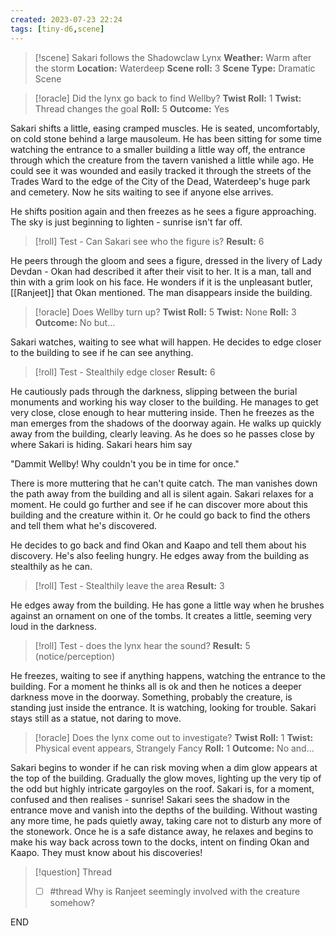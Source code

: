 ```yaml
---
created: 2023-07-23 22:24
tags: [tiny-d6,scene]
---
```

> [!scene] Sakari follows the Shadowclaw Lynx
> **Weather:** Warm after the storm
> **Location:** Waterdeep
> **Scene roll:** 3
> **Scene Type:** Dramatic Scene

> [!oracle] Did the lynx go back to find Wellby?
> **Twist Roll:** 1
> **Twist:** Thread changes the goal
> **Roll:** 5
> **Outcome:** Yes

Sakari shifts a little, easing cramped muscles. He is seated, uncomfortably, on cold stone behind a large mausoleum. He has been sitting for some time watching the entrance to a smaller building a little way off, the entrance through which the creature from the tavern vanished a little while ago. He could see it was wounded and easily tracked it through the streets of the Trades Ward to the edge of the City of the Dead, Waterdeep's huge park and cemetery. Now he sits waiting to see if anyone else arrives.

He shifts position again and then freezes as he sees a figure approaching. The sky is just beginning to lighten - sunrise isn't far off.

> [!roll] Test - Can Sakari see who the figure is?
> **Result:** 6

He peers through the gloom and sees a figure, dressed in the livery of Lady Devdan - Okan had described it after their visit to her. It is a man, tall and thin with a grim look on his face. He wonders if it is the unpleasant butler, [[Ranjeet]] that Okan mentioned. The man disappears inside the building.

> [!oracle] Does Wellby turn up?
> **Twist Roll:** 5
> **Twist:** None
> **Roll:** 3
> **Outcome:** No but...

Sakari watches, waiting to see what will happen. He decides to edge closer to the building to see if he can see anything. 

> [!roll] Test - Stealthily edge closer
> **Result:** 6

He cautiously pads through the darkness, slipping between the burial monuments and working his way closer to the building. He manages to get very close, close enough to hear muttering inside. Then he freezes as the man emerges from the shadows of the doorway again. He walks up quickly away from the building, clearly leaving. As he does so he passes close by where Sakari is hiding. Sakari hears him say

"Dammit Wellby! Why couldn't you be in time for once."

There is more muttering that he can't quite catch. The man vanishes down the path away from the building and all is silent again. Sakari relaxes for a moment. He could go further and see if he can discover more about this building and the creature within it. Or he could go back to find the others and tell them what he's discovered.

He decides to go back and find Okan and Kaapo and tell them about his discovery. He's also feeling hungry. He edges away from the building as stealthily as he can.

> [!roll] Test - Stealthily leave the area
> **Result:** 3

He edges away from the building. He has gone a little way when he brushes against an ornament on one of the tombs. It creates a little, seeming very loud in the darkness.

> [!roll] Test - does the lynx hear the sound?
> **Result:** 5 (notice/perception)

He freezes, waiting to see if anything happens, watching the entrance to the building. For a moment he thinks all is ok and then he notices a deeper darkness move in the doorway. Something, probably the creature, is standing just inside the entrance. It is watching, looking for trouble. Sakari stays still as a statue, not daring to move.

> [!oracle] Does the lynx come out to investigate?
> **Twist Roll:** 1
> **Twist:** Physical event appears, Strangely Fancy
> **Roll:** 1
> **Outcome:** No and...

Sakari begins to wonder if he can risk moving when a dim glow appears at the top of the building. Gradually the glow moves, lighting up the very tip of the odd but highly intricate gargoyles on the roof. Sakari is, for a moment, confused and then realises - sunrise! Sakari sees the shadow in the entrance move and vanish into the depths of the building. Without wasting any more time, he pads quietly away, taking care not to disturb any more of the stonework. Once he is a safe distance away, he relaxes and begins to make his way back across town to the docks, intent on finding Okan and Kaapo. They must know about his discoveries!

> [!question] Thread
> - [ ] #thread Why is Ranjeet seemingly involved with the creature somehow?

END
